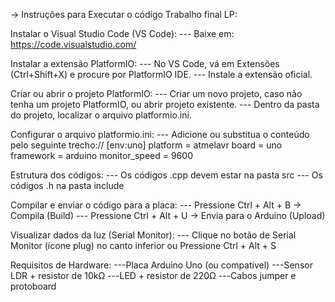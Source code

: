 -> Instruções para Executar o código Trabalho final LP:

Instalar o Visual Studio Code (VS Code):
--- Baixe em: https://code.visualstudio.com/

Instalar a extensão PlatformIO:
--- No VS Code, vá em Extensões (Ctrl+Shift+X) e procure por PlatformIO IDE.
--- Instale a extensão oficial.

Criar ou abrir o projeto PlatformIO:
--- Criar um novo projeto, caso não tenha um projeto PlatformIO, ou abrir projeto existente.
--- Dentro da pasta do projeto, localizar o arquivo platformio.ini.

Configurar o arquivo platformio.ini:
--- Adicione ou substitua o conteúdo pelo seguinte trecho://
[env:uno]
platform = atmelavr
board = uno
framework = arduino
monitor_speed = 9600

Estrutura dos códigos:
--- Os códigos .cpp devem estar na pasta src
--- Os códigos .h na pasta include

Compilar e enviar o código para a placa:
--- Pressione Ctrl + Alt + B → Compila (Build)
--- Pressione Ctrl + Alt + U → Envia para o Arduino (Upload)

Visualizar dados da luz (Serial Monitor):
--- Clique no botão de Serial Monitor (ícone plug) no canto inferior ou Pressione Ctrl + Alt + S

Requisitos de Hardware:
---Placa Arduino Uno (ou compatível)
---Sensor LDR + resistor de 10kΩ
---LED + resistor de 220Ω
---Cabos jumper e protoboard

